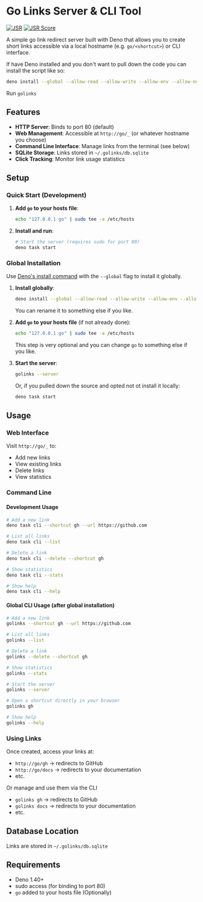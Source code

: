 # Go Links Server & CLI Tool

[![JSR](https://jsr.io/badges/@georgemandis/golinks)](https://jsr.io/@georgemandis/golinks)  [![JSR Score](https://jsr.io/badges/@georgemandis/golinks/score)](https://jsr.io/@georgemandis/golinks)


A simple go link redirect server built with Deno that allows you to create short
links accessible via a local hostname (e.g. `go/<shortcut>`) or CLI interface.

If have Deno installed and you don't want to pull down the code you can install
the script like so:

```bash
deno install --global --allow-read --allow-write --allow-env --allow-net --allow-run jsr:@georgemandis/golinks
```

Run `golinks`

## Features

- **HTTP Server**: Binds to port 80 (default)
- **Web Management**: Accessible at `http://go/_` (or whatever hostname you
  choose)
- **Command Line Interface**: Manage links from the terminal (see below)
- **SQLite Storage**: Links stored in `~/.golinks/db.sqlite`
- **Click Tracking**: Monitor link usage statistics

## Setup

### Quick Start (Development)

1. **Add `go` to your hosts file**:

   ```bash
   echo "127.0.0.1 go" | sudo tee -a /etc/hosts
   ```

2. **Install and run**:
   ```bash
   # Start the server (requires sudo for port 80)
   deno task start
   ```

### Global Installation

Use
[Deno's install command](https://docs.deno.com/runtime/reference/cli/install/#deno-install---global-%5Bpackage_or_url%5D)
with the `--global` flag to install it globally.

1. **Install globally**:
   ```bash
   deno install --global --allow-read --allow-write --allow-env --allow-net --allow-run --config deno.json --name golinks cli.ts
   ```
   You can rename it to something else if you like.
2. **Add `go` to your hosts file** (if not already done):

   ```bash
   echo "127.0.0.1 go" | sudo tee -a /etc/hosts
   ```
   This step is very optional and you can change `go` to something else if you
   like.

3. **Start the server**:
   ```bash
   golinks --server
   ```
   Or, if you pulled down the source and opted not ot install it locally:
   ```bash
   deno task start
   ```

## Usage

### Web Interface

Visit `http://go/_` to:

- Add new links
- View existing links
- Delete links
- View statistics

### Command Line

#### Development Usage

```bash
# Add a new link
deno task cli --shortcut gh --url https://github.com

# List all links
deno task cli --list

# Delete a link
deno task cli --delete --shortcut gh

# Show statistics
deno task cli --stats

# Show help
deno task cli --help
```

#### Global CLI Usage (after global installation)

```bash
# Add a new link
golinks --shortcut gh --url https://github.com

# List all links
golinks --list

# Delete a link
golinks --delete --shortcut gh

# Show statistics
golinks --stats

# Start the server
golinks --server

# Open a shortcut directly in your browser
golinks gh

# Show help
golinks --help
```

### Using Links

Once created, access your links at:

- `http://go/gh` → redirects to GitHub
- `http://go/docs` → redirects to your documentation
- etc.

Or manage and use them via the CLI

- `golinks gh` → redirects to GitHub
- `golinks docs` → redirects to your documentation
- etc.

## Database Location

Links are stored in `~/.golinks/db.sqlite`

## Requirements

- Deno 1.40+
- sudo access (for binding to port 80)
- `go` added to your hosts file (Optionally)

